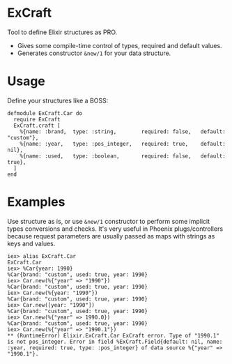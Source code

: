 # ExCraft

Tool to define Elixir structures as PRO.

- Gives some compile-time control of types, required and default values.
- Generates constructor `&new/1` for your data structure.

# Usage

  Define your structures like a BOSS:

  ```
  defmodule ExCraft.Car do
    require ExCraft
    ExCraft.craft [
      %{name: :brand,  type: :string,        required: false,   default: "custom"},
      %{name: :year,   type: :pos_integer,   required: true,    default: nil},
      %{name: :used,   type: :boolean,       required: false,   default: true},
    ]
  end
  ```

# Examples

  Use structure as is, or use `&new/1` constructor to perform some
  implicit types conversions and checks. It's very useful
  in Phoenix plugs/controllers because request parameters are usually passed
  as maps with strings as keys and values.

  ```
  iex> alias ExCraft.Car
  ExCraft.Car
  iex> %Car{year: 1990}
  %Car{brand: "custom", used: true, year: 1990}
  iex> Car.new(%{"year" => "1990"})
  %Car{brand: "custom", used: true, year: 1990}
  iex> Car.new(%{year: "1990"})
  %Car{brand: "custom", used: true, year: 1990}
  iex> Car.new([year: "1990"])
  %Car{brand: "custom", used: true, year: 1990}
  iex> Car.new(%{"year" => 1990.0})
  %Car{brand: "custom", used: true, year: 1990}
  iex> Car.new(%{"year" => "1990.1"})
  ** (RuntimeError) Elixir.ExCraft.Car ExCraft error. Type of "1990.1" is not pos_integer. Error in field %ExCraft.Field{default: nil, name: :year, required: true, type: :pos_integer} of data source %{"year" => "1990.1"}.
  ```

